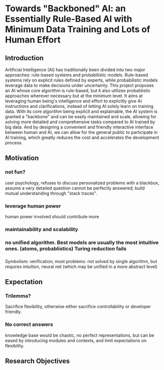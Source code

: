# Towards "Backboned" AI: an Essentially Rule-Based AI with Minimum Data Training and Lots of Human Effort

## Introduction
Artificial Intelligence (AI) has traditionally been divided into two major approaches: rule-based systems and probabilistic models. Rule-based systems rely on explicit rules defined by experts, while probabilistic models leverage data to make decisions under uncertainty. This project proposes an AI whose core algorithm is rule-based, but it also utilizes probablistic approaches wherever necessary but at the minimum level. It aims at leveraging human being's intelligence and effort to explicitly give AI instructions and clarifications, instead of letting AI solely learn on training data. With its core algorithm being explicit and explainable, the AI system is granted a "backbone" and can be easily maintained and scale, allowing for solving more detailed and comprehensive tasks compared to AI trained by big data. And by designing a convenient and friendly interactive interface between human and AI, we can allow for the general public to participate in AI training, which greatly reduces the cost and accelerates the development process.

## Motivation
### not fun? 
user psychology, refuses to discuss personalized problems with a blackbox, assume a very detailed question cannot be perfectly answered; build mutual understanding through "stack traces".
### leverage human power
human power involved should contribute more
### maintainability and scalability

### no unified algorithm. Best models are usually the most intuitive ones. (atoms, probablistics) Turing reduction fails

### 
Symbolism: verification; most problems: not solved by single algorithm, but requires intuition, neural net (which may be unified in a more abstract level)

## Expectation
### Trilemma?
Sacrifice flexibility, otherwise either sacrifice controllability or developer friendly.
### No correct answers
knowledge base would be chaotic, no perfect representations, but can be eased by introducing modules and contexts, and limit expectations on flexibility.



## Research Objectives